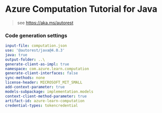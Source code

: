 # Azure Computation Tutorial for Java

> see https://aka.ms/autorest

### Code generation settings
``` yaml
input-file: computation.json
use: '@autorest/java@4.0.3'
java: true
output-folder: ..\
generate-client-as-impl: true
namespace: com.azure.learn.computation
generate-client-interfaces: false
sync-methods: none
license-header: MICROSOFT_MIT_SMALL
add-context-parameter: true
models-subpackage: implementation.models
context-client-method-parameter: true
artifact-id: azure-learn-computation
credential-types: tokencredential
```
